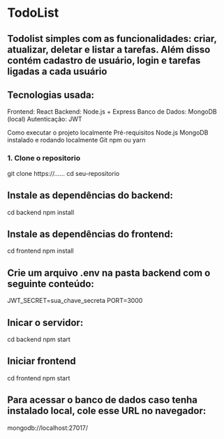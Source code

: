 # TodoList

## Todolist simples com as funcionalidades: criar, atualizar, deletar e listar a tarefas. Além disso contém cadastro de usuário, login e tarefas ligadas a cada usuário

## Tecnologias usada:
Frontend: React
Backend: Node.js + Express
Banco de Dados: MongoDB (local)
Autenticação: JWT

Como executar o projeto localmente
Pré-requisitos
Node.js
MongoDB instalado e rodando localmente
Git
npm ou yarn





### 1. Clone o repositorio
git clone https://......
cd seu-repositorio

## Instale as dependências do backend:
cd backend
npm install

## Instale as dependências do frontend:
cd frontend
npm install

## Crie um arquivo .env na pasta backend com o seguinte conteúdo:
JWT_SECRET=sua_chave_secreta
PORT=3000

## Inicar o servidor:
cd backend
npm start

## Iniciar frontend
cd frontend
npm start

## Para acessar o banco de dados caso tenha instalado local, cole esse URL no navegador:
mongodb://localhost:27017/